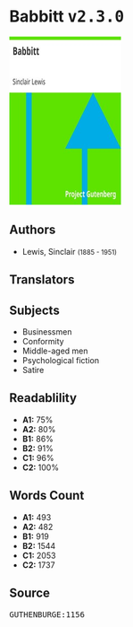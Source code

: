 # Babbitt <kbd>v2.3.0</kbd>

![](./cover.medium.jpg "")

## Authors


 - Lewis, Sinclair <small>(1885 - 1951)</small>

## Translators



## Subjects


 - Businessmen
 - Conformity
 - Middle-aged men
 - Psychological fiction
 - Satire

## Readablility


 - **A1:** 75%
 - **A2:** 80%
 - **B1:** 86%
 - **B2:** 91%
 - **C1:** 96%
 - **C2:** 100%

## Words Count


 - **A1:** 493
 - **A2:** 482
 - **B1:** 919
 - **B2:** 1544
 - **C1:** 2053
 - **C2:** 1737

## Source


<kbd>GUTHENBURGE:1156</kbd>
